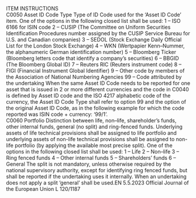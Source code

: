  
ITEM  INSTRUCTIONS  
C0050  Asset ID Code Type  Type of ID Code used for the ‘Asset ID Code’ item. One of the options in the following 
closed list shall be used: 
1 – ISO 6166 for ISIN code 
2 – CUSIP (The Committee on Uniform Securities Identification Procedures number assigned 
by the CUSIP Service Bureau for U.S. and Canadian companies) 
3 – SEDOL (Stock Exchange Daily Official List for the London Stock Exchange) 
4 – WKN (Wertpapier Kenn–Nummer, the alphanumeric German identification number) 
5 – Bloomberg Ticker (Bloomberg letters code that identify a company’s securities) 
6 – BBGID (The Bloomberg Global ID) 
7 – Reuters RIC (Reuters instrument code) 
8 – FIGI (Financial Instrument Global Identifier) 
9 – Other code by members of the Association of National Numbering Agencies 
99 – Code attributed by the undertaking 
When the same Asset ID Code needs to be reported for one asset that is issued in 2 or more 
different currencies and the code in C0040 is defined by Asset ID code and the ISO 4217 
alphabetic code of the currency, the Asset ID Code Type shall refer to option 99 and the 
option of the original Asset ID Code, as in the following example for which the code 
reported was ISIN code + currency: ‘99/1’.  
C0060  Portfolio  Distinction between life, non–life, shareholder’s funds, other internal funds, general (no split) 
and ring-fenced funds. 
Underlying assets of life technical provisions shall be assigned to life portfolio and underlying 
assets of non-life technical provisions shall be assigned to non-life portfolio (by applying the 
available most precise split). 
One of the options in the following closed list shall be used: 
1 – Life 
2 – Non–life 
3 – Ring fenced funds 
4 – Other internal funds 
5 – Shareholders’ funds 
6 – General 
The split is not mandatory, unless otherwise required by the national supervisory authority, 
except for identifying ring fenced funds, but shall be reported if the undertaking uses it 
internally. When an undertaking does not apply a split ‘general’ shall be used.EN  5.5.2023 Official Journal of the European Union L 120/1187
